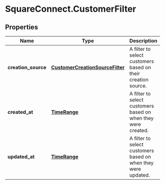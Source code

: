 # SquareConnect.CustomerFilter

## Properties
Name | Type | Description | Notes
------------ | ------------- | ------------- | -------------
**creation_source** | [**CustomerCreationSourceFilter**](CustomerCreationSourceFilter.md) | A filter to select customers based on their creation source. | [optional] 
**created_at** | [**TimeRange**](TimeRange.md) | A filter to select customers based on when they were created. | [optional] 
**updated_at** | [**TimeRange**](TimeRange.md) | A filter to select customers based on when they were updated. | [optional] 


